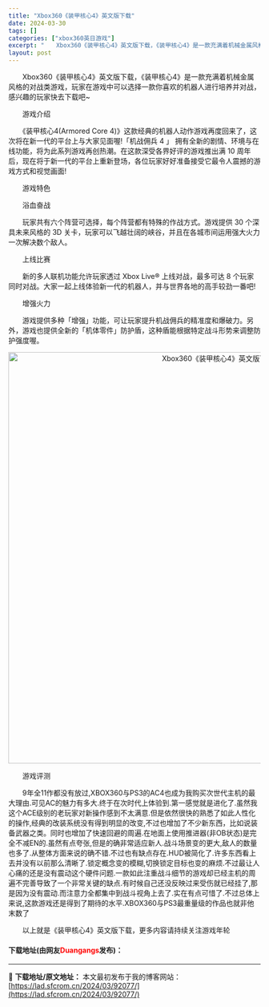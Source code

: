 ```yaml
---
title: "Xbox360《装甲核心4》英文版下载"
date: 2024-03-30
tags: []
categories: ["xbox360英日游戏"]
excerpt: "　　Xbox360《装甲核心4》英文版下载，《装甲核心4》是一款充满着机械金属风格的对战类游戏，玩家在游戏中可以选择一款你喜欢的机器人进行培养并对战，感兴趣的玩家快去下载吧~ 　　游戏介绍 　　《装甲核心4(Armored Core 4)》这款经典的机器人动作游戏再度回来了，这次将在新一代的平台上与&hellip;"
layout: post
---
```


 <p>　　Xbox360《装甲核心4》英文版下载，《装甲核心4》是一款充满着机械金属风格的对战类游戏，玩家在游戏中可以选择一款你喜欢的机器人进行培养并对战，感兴趣的玩家快去下载吧~</p> <p>　　游戏介绍</p> <p>　　《装甲核心4(Armored Core 4)》这款经典的机器人动作游戏再度回来了，这次将在新一代的平台上与大家见面喔!「机战佣兵 4 」 拥有全新的剧情、环境与在线功能，将为此系列游戏再创热潮。在这款深受各界好评的游戏推出满 10 周年后，现在将于新一代的平台上重新登场，各位玩家好好准备接受它最令人震撼的游戏方式和视觉画面!</p> <p>　　游戏特色</p> <p>　　浴血奋战</p> <p>　　玩家共有六个阵营可选择，每个阵营都有特殊的作战方式。游戏提供 30 个深具未来风格的 3D 关卡，玩家可以飞越壮阔的峡谷，并且在各城市间运用强大火力一次解决数个敌人。</p> <p>　　上线比赛</p> <p>　　新的多人联机功能允许玩家透过 Xbox Live&reg; 上线对战，最多可达 8 个玩家同时对战。大家一起上线体验新一代的机器人，并与世界各地的高手较劲一番吧!</p> <p>　　增强火力</p> <p>　　游戏提供多种「增强」功能，可让玩家提升机战佣兵的精准度和爆破力。另外，游戏也提供全新的「机体零件」防护盾，这种盾能根据特定战斗形势来调整防护强度喔。</p> <p align="center"><img align="" border="0" src="https://lad.sfcrom.cn/wp-content/uploads/2024/03/20240330_6607d4fc4869c.jpg" width="821" alt="Xbox360《装甲核心4》英文版下载" /></p> <p>　　游戏评测</p> <p>　　9年全11作都没有放过,XBOX360与PS3的AC4也成为我购买次世代主机的最大理由.可见AC的魅力有多大.终于在次时代上体验到.第一感觉就是进化了.虽然我这个ACE级别的老玩家对新操作感到不太满意.但是依然很快的熟悉了如此人性化的操作,经典的改装系统没有得到明显的改变,不过也增加了不少新东西，比如说装备武器之类。同时也增加了快速回避的周遍.在地面上使用推进器(非OB状态)是完全不减EN的.虽然有点夸张,但是的确非常适应新人.战斗场景变的更大,敌人的数量也多了.从整体方面来说的确不错.不过也有缺点存在.HUD被简化了.许多东西看上去并没有以前那么清晰了.锁定概念变的模糊,切换锁定目标也变的麻烦.不过最让人心痛的还是没有震动这个硬件问题.一款如此注重战斗细节的游戏却已经主机的周遍不完善导致了一个非常关键的缺点.有时候自己还没反映过来受伤就已经挂了,那是因为没有震动.而注意力全都集中到战斗视角上去了.实在有点可惜了.不过总体上来说,这款游戏还是得到了期待的水平.XBOX360与PS3最重量级的作品也就非他末数了</p> <p>　　以上就是《装甲核心4》英文版下载，更多内容请持续关注游戏年轮</p> <p><h4>下载地址(由网友<font color="red">Duangangs</font>发布)：</h4></p> 

---
📖 **下载地址/原文地址：** 本文最初发布于我的博客网站：[https://lad.sfcrom.cn/2024/03/92077/](https://lad.sfcrom.cn/2024/03/92077/)
